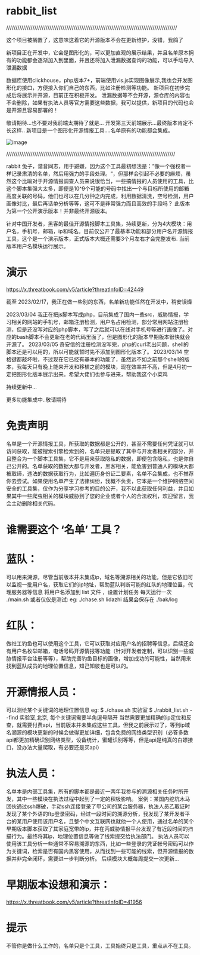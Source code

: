 # rabbit_list
///////////////////////////////////////////////////////////////////////////////////////////

这个项目被搁置了，这意味这着它的开源版本不会在更新维护，没错，我鸽了

新项目正在开发中，它会是图形化的，可以更加直观的展示结果，并且名单原本拥有的功能都会逐渐加入到里面，并且还将加入泄漏数据查询的功能，可以手动导入泄漏数据

数据库使用clickhouse，php版本7+，前端使用vis.js实现图像展示,我也会开发图形化的接口，方便接入你们自己的东西，比如注册检测等功能。
新项目在初步完成后将展示并开源，目前正在积极开发。
泄漏数据等不会开源，源仓库的内容也不会删除，如果有执法人员等官方需要这些数据，我可以提供，新项目的代码也会是开源且容易部署的！

敬请期待...也不要对我前端太期待了就是...
开发第三天前端展示...最终版本肯定不长这样..
新项目是一个图形化开源情报工具....名单原有的功能都会集成。

![image](https://user-images.githubusercontent.com/43908812/221761172-b66a072b-29e8-4193-a415-f831f490aaf0.png)



//////////////////////////////////////////////////////////////////////////////////////////


rabbit 兔子，谐音同志，用于避嫌，因为这个工具最初想法是：”像一个强权者一样记录肃清的名单，然后用强力的手段处理。“，但那样会引起不必要的麻烦，虽然这个比喻对于开源情报调查人员来说很恰当，一些搞情报的人员使用的工具，比这个脚本集强大太多，即便是10^9个可能的号码中找出一个与目标所使用的邮箱高度关联的号码，他们也可以在几分钟之内完成，利用数据清洗，空号检测，用户画像对比，最后再话单分析等等，这可不是非常强力而且高效的手段吗？
此版本为第一个公开演示版本！并非最终开源版本。


针对中国开发者，黑客的最佳开源情报脚本工具集，持续更新，分为4大模块：用户名，手机号，邮箱，ip和域名。目前仅公开了最基本功能和部分用户名开源情报工具，这个是一个演示版本，正式版本大概还需要3个月左右才会完整发布.
当前版本用户名模块运行展示。
# 演示
https://x.threatbook.com/v5/article?threatInfoID=42449

截至 2023/02/17，我正在做一些别的东西，名单新功能任然在开发中，稍安误燥

2023/03/04 我正在把js脚本写成php，目前集成了国内一些src，威胁情报，学习相关的网站的手机号，邮箱注册检测，用户名占用检测，部分常用网站注册检测，但是还没写对应的php脚本，写了之后就可以在线对手机号等进行画像了。对应的bash脚本不会更新在老的代码里面了，但是图形化的版本早期版本很快就会开源了。
2023/03/05 奇安信的注册检测没写完，php的curl老出问题，shell的脚本还是可以用的，所以可能就暂时先不添加到图形化版本了。
2023/03/14  空格键都敲坏啦，不过现在它已经有基本的功能了，虽然远不如之前那个shell的版本，我每天只有晚上能来开发和移植之前的模块，现在效率并不高，但是4月初一定把图形化版本展示出来。希望大佬们也参与进来，帮助我这个小菜鸡

持续更新中...



更多功能集成中..敬请期待
# 免责声明
名单是一个开源情报工具，所获取的数据都是公开的，甚至不需要任何凭证就可以访问获取，能被搜索引擎检索到的，名单只是提取了其中与开发者相关的部分，并且整合为一个脚本工具集，它不是用来获取隐私的数据，即便包含隐私，也是你自己公开的。名单获取的数据大都与开发者，黑客相关，能危害到普通人的模块大都被取缔，违法的数据获取行为，比如遍历身份证二要素，名单不会集成，也不推荐你去尝试。如果使用名单产生了法律纠纷，我概不负责，它本是一个维护网络空间安全的工具集，仅作为分享学习参考的目的公开，我不以此获取任何利益，并且如果其中一些爬虫相关的模块威胁到了您的企业或者个人的合法权利，欢迎留言，我会主动删除相关代码。

# 谁需要这个 ‘名单’ 工具？
# 蓝队： 
可以用来溯源，尽管当前版本并未集成ip，域名等溯源相关的功能，但是它依旧可以监视一批用户名，获取它们的ip地址，帮助蓝队判断可能的红队的地理位置，代理服务器等信息
将用户名添加到 list 文件 ，设置计划任务 每天运行一次 ./main.sh 或者仅仅是测试:
eg: ./chase.sh lidazhi
结果会保存在 ./bak/log
# 红队： 
做社工钓鱼也可以使用这个工具，它可以获取对应用户名的招聘等信息，后续还会有用户名枚举邮箱，电话号码开源情报等功能（针对开发者定制，可以识别一些威胁情报平台注册等等），帮助完善钓鱼目标的画像，增加成功的可能性，当然用来找到蓝队成员的地理位置信息，知己知彼也是可以的。
# 开源情报人员：
可以测绘某个关键词的地理位置信息
eg: 
$ ./chase.sh 实验室
$ ./rabbit_list.sh --find 实验室,北京,
每个关键词需要半角逗号隔开
当然需要更加精确的ip定位和反查，就需要付费api，当前版本并未集成这些工具，但我之前展示过了，等到ip域名溯源的模块更新的时候会做得更加详细，包含免费的网络类型识别（必答多数api都更加精确识别网络类型，设备统计，蜜罐识别等等，但是api是纯真的白嫖接口，没办法大量爬取，有必要还是买api）
# 执法人员：
名单本是内部工具集，所有的脚本都是最近一两年我参与的溯源相关任务时所开发，其中一些模块在执法过程中起到了一定的积极影响。
案例：某国内挖坑木马团伙通过ssh爆破，手动ssh连接登录了甲公司的某台服务器，执法人员乙取证时发现了某个外语的ftp登录密码，经过一段时间的溯源分析，我发现了某开发者平台的某用户使用该用户名，且整个中文互联网也就他一个人使用，通过名单的某个早期版本脚本获取了其家庭宽带的ip，并在丙威胁情报平台发现了有近段时间的扫描行为。最终将其ip，地理位置信息等做了线索提交给执法部门。
执法人员可以使用该工具分析一些通常不容易溯源的东西，比如一些登录的凭证帐号密码可以作为关键词，检索是否有国内黑客使用，从而找到一些可能的线索，但开源情报的数据并非完全闭环，需要进一步判断分析。
后续模块大概每周提交一次更新...
# 早期版本设想和演示：
https://x.threatbook.com/v5/article?threatInfoID=41956
# 提示
不管你是做什么工作的，名单只是个工具，工具始终只是工具，重点从不在工具。
